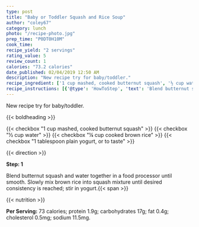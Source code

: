 ```yaml
---
type: post
title: "Baby or Toddler Squash and Rice Soup"
author: "coley67"
category: lunch
photo: "/recipe-photo.jpg"
prep_time: "P0DT0H10M"
cook_time: 
recipe_yield: "2 servings"
rating_value: 5
review_count: 1
calories: "73.2 calories"
date_published: 02/04/2019 12:50 AM
description: "New recipe try for baby/toddler."
recipe_ingredient: ['1 cup mashed, cooked butternut squash', '½ cup water', '¼ cup cooked brown rice', '1 tablespoon plain yogurt, or to taste']
recipe_instructions: [{'@type': 'HowToStep', 'text': 'Blend butternut squash and water together in a food processor until smooth. Slowly mix brown rice into squash mixture until desired consistency is reached; stir in yogurt.\n'}]
---
```


New recipe try for baby/toddler. 

{{< boldheading >}}

{{< checkbox "1 cup mashed, cooked butternut squash" >}}
{{< checkbox "½ cup water" >}}
{{< checkbox "¼ cup cooked brown rice" >}}
{{< checkbox "1 tablespoon plain yogurt, or to taste" >}}


{{< direction >}}

**Step: 1**

Blend butternut squash and water together in a food processor until smooth. Slowly mix brown rice into squash mixture until desired consistency is reached; stir in yogurt.{{< span >}}

{{< nutrition >}}

**Per Serving:** 73 calories; protein 1.9g; carbohydrates 17g; fat 0.4g; cholesterol 0.5mg; sodium 11.5mg.